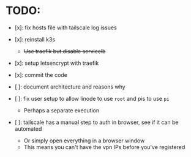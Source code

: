 # TODO:

- [x]: fix hosts file with tailscale log issues

- [x]: reinstall k3s
  - ~~Use traefik but disable servicelb~~

- [x]: setup letsencrypt with traefik

- [x]: commit the code

- [ ]: document architecture and reasons why

- [ ]: fix user setup to allow linode to use `root` and pis to use `pi`
  - Perhaps a separate execution

- [ ]: tailscale has a manual step to auth in browser, see if it can be automated
  - Or simply open everything in a browser window
  - This means you can't have the vpn IPs before you've registered
